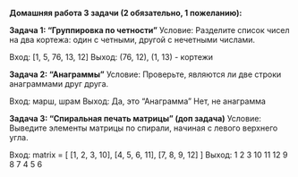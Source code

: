 **Домашняя работа 3 задачи (2 обязательно, 1 пожеланию):**

**Задача 1: “Группировка по четности”**
Условие:
Разделите список чисел на два кортежа: один с четными, другой с нечетными числами.

Вход: [1, 5, 76, 13, 12]
Выход: (76, 12), (1, 13) - кортежи


**Задача 2: “Анаграммы”**
Условие:
Проверьте, являются ли две строки анаграммами друг друга.

Вход: марш, шрам
Выход: Да, это “Анаграмма”
        Нет, не анаграмма


**Задача 3: “Спиральная печать матрицы” (доп задача)**
Условие: Выведите элементы матрицы по спирали, начиная с левого верхнего угла.

Вход: matrix = [
    [1, 2, 3, 10],
    [4, 5, 6, 11],
    [7, 8, 9, 12]
]
Выход: 
1 2 3 10 11 12 9 8 7 4 5 6